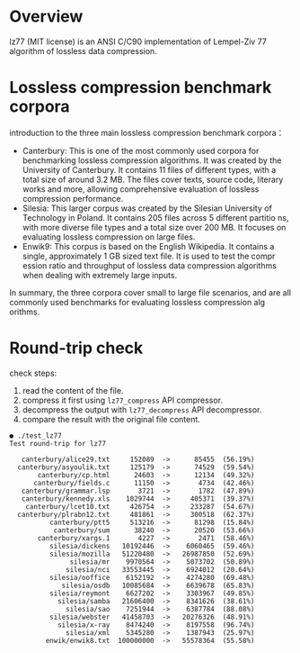 # Overview

lz77 (MIT license) is an ANSI C/C90 implementation of Lempel-Ziv 77 algorithm of lossless data compression.

# Lossless compression benchmark corpora

introduction to the three main lossless compression benchmark corpora：
- Canterbury: This is one of the most commonly used corpora for benchmarking lossless compression algorithms. It was created by the University
of Canterbury. It contains 11 files of different types, with a total size of around 3.2 MB. The files cover texts, source code, literary works
and more, allowing comprehensive evaluation of lossless compression performance.
- Silesia: This larger corpus was created by the Silesian University of Technology in Poland. It contains 205 files across 5 different partitio
ns, with more diverse file types and a total size over 200 MB. It focuses on evaluating lossless compression on large files.
- Enwik9: This corpus is based on the English Wikipedia. It contains a single, approximately 1 GB sized text file. It is used to test the compr
ession ratio and throughput of lossless data compression algorithms when dealing with extremely large inputs.

In summary, the three corpora cover small to large file scenarios, and are all commonly used benchmarks for evaluating lossless compression alg
orithms.

# Round-trip check

check steps:
1. read the content of the file.
2. compress it first using `lz77_compress` API compressor.
3. decompress the output with `lz77_decompress` API decompressor.
4. compare the result with the original file content.

```
● ./test_lz77
Test round-trip for lz77

   canterbury/alice29.txt     152089  ->      85455  (56.19%)
  canterbury/asyoulik.txt     125179  ->      74529  (59.54%)
       canterbury/cp.html      24603  ->      12134  (49.32%)
      canterbury/fields.c      11150  ->       4734  (42.46%)
   canterbury/grammar.lsp       3721  ->       1782  (47.89%)
   canterbury/kennedy.xls    1029744  ->     405371  (39.37%)
    canterbury/lcet10.txt     426754  ->     233287  (54.67%)
  canterbury/plrabn12.txt     481861  ->     300518  (62.37%)
          canterbury/ptt5     513216  ->      81298  (15.84%)
           canterbury/sum      38240  ->      20520  (53.66%)
       canterbury/xargs.1       4227  ->       2471  (58.46%)
          silesia/dickens   10192446  ->    6060465  (59.46%)
          silesia/mozilla   51220480  ->   26987850  (52.69%)
               silesia/mr    9970564  ->    5073702  (50.89%)
              silesia/nci   33553445  ->    6924012  (20.64%)
          silesia/ooffice    6152192  ->    4274280  (69.48%)
             silesia/osdb   10085684  ->    6639678  (65.83%)
          silesia/reymont    6627202  ->    3303967  (49.85%)
            silesia/samba   21606400  ->    8341626  (38.61%)
              silesia/sao    7251944  ->    6387784  (88.08%)
          silesia/webster   41458703  ->   20276326  (48.91%)
            silesia/x-ray    8474240  ->    8197558  (96.74%)
              silesia/xml    5345280  ->    1387943  (25.97%)
         enwik/enwik8.txt  100000000  ->   55578364  (55.58%)
```
